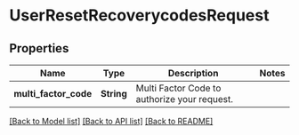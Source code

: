 # UserResetRecoverycodesRequest

## Properties

Name | Type | Description | Notes
------------ | ------------- | ------------- | -------------
**multi_factor_code** | **String** | Multi Factor Code to authorize your request. | 

[[Back to Model list]](../README.md#documentation-for-models) [[Back to API list]](../README.md#documentation-for-api-endpoints) [[Back to README]](../README.md)


